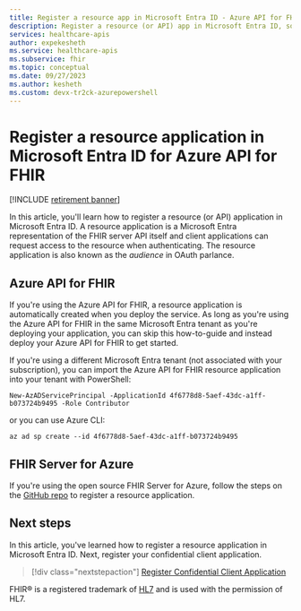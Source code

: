 ```yaml
---
title: Register a resource app in Microsoft Entra ID - Azure API for FHIR
description: Register a resource (or API) app in Microsoft Entra ID, so that client applications can request access to the resource when authenticating.
services: healthcare-apis
author: expekesheth
ms.service: healthcare-apis
ms.subservice: fhir
ms.topic: conceptual
ms.date: 09/27/2023
ms.author: kesheth
ms.custom: devx-tr2ck-azurepowershell
---
```


# Register a resource application in Microsoft Entra ID for Azure API for FHIR

[!INCLUDE [retirement banner](../includes/healthcare-apis-azure-api-fhir-retirement.md)]

In this article, you'll learn how to register a resource (or API) application in Microsoft Entra ID. A resource application is a Microsoft Entra representation of the FHIR server API itself and client applications can request access to the resource when authenticating. The resource application is also known as the *audience* in OAuth parlance.

## Azure API for FHIR

If you're using the Azure API for FHIR, a resource application is automatically created when you deploy the service. As long as you're using the Azure API for FHIR in the same Microsoft Entra tenant as you're deploying your application, you can skip this how-to-guide and instead deploy your Azure API for FHIR to get started.

If you're using a different Microsoft Entra tenant (not associated with your subscription), you can import the Azure API for FHIR resource application into your tenant with
PowerShell:

```azurepowershell-interactive
New-AzADServicePrincipal -ApplicationId 4f6778d8-5aef-43dc-a1ff-b073724b9495 -Role Contributor
```

or you can use Azure CLI:

```azurecli-interactive
az ad sp create --id 4f6778d8-5aef-43dc-a1ff-b073724b9495
```

## FHIR Server for Azure

If you're using the open source FHIR Server for Azure, follow the steps on the [GitHub repo](https://github.com/microsoft/fhir-server/blob/master/docs/Register-Resource-Application.md) to register a resource application.

## Next steps

In this article, you've learned how to register a resource application in Microsoft Entra ID. Next, register your confidential client application.

>[!div class="nextstepaction"]
>[Register Confidential Client Application](register-confidential-azure-ad-client-app.md)

FHIR&#174; is a registered trademark of [HL7](https://hl7.org/fhir/) and is used with the permission of HL7.
